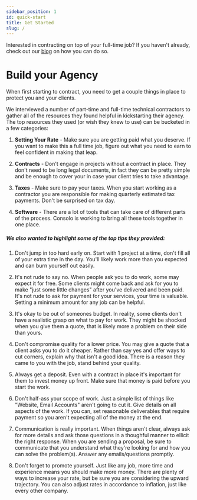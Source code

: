```yaml
---
sidebar_position: 1
id: quick-start
title: Get Started
slug: /
---
```


Interested in contracting on top of your full-time job? If you haven't already, check out our [blog](/blog) on how you can do so. 
# Build your Agency

When first starting to contract, you need to get a couple things in place to protect you and your clients. 

We interviewed a number of part-time and full-time technical contractors to gather all of the resources they found helpful in kickstarting their agency. The top resources they used (or wish they knew to use) can be bucketed in a few categories:

1. **Setting Your Rate** - Make sure you are getting paid what you deserve. If you want to make this a full time job, figure out what you need to earn to feel confident in making that leap. 

2. **Contracts** - Don't engage in projects without a contract in place. They don't need to be long legal documents, in fact they can be pretty simple and be enough to cover your in case your client tries to take advantage. 

3. **Taxes** - Make sure to pay your taxes. When you start working as a contractor you are responsible for making quarterly estimated tax payments. Don't be surprised on tax day. 

4. **Software** - There are a lot of tools that can take care of different parts of the process. Consolo is working to bring all these tools together in one place. 

##### We also wanted to highlight some of the top tips they provided: 

1. Don't jump in too hard early on. Start with 1 project at a time, don't fill all of your extra time in the day. You'll likely work more than you expected and can burn yourself out easily. 

2. It's not rude to say no. When people ask you to do work, some may expect it for free. Some clients might come back and ask for you to make "just some little changes" after you've delivered and been paid. It's not rude to ask for payment for your services, your time is valuable. Setting a minimum amount for any job can be helpful. 

3. It's okay to be out of someones budget. In reality, some clients don't have a realistic grasp on what to pay for work. They might be shocked when you give them a quote, that is likely more a problem on their side than yours. 

4. Don't compromise quality for a lower price. You may give a quote that a client asks you to do it cheaper. Rather than say yes and offer ways to cut corners, explain why that isn't a good idea. There is a reason they came to you with the job, stand behind your quality. 

5. Always get a deposit. Even with a contract in place it's important for them to invest money up front. Make sure that money is paid before you start the work. 

6. Don't half-ass your scope of work. Just a simple list of things like "Website, Email Accounts" aren't going to cut it. Give details on all aspects of the work. If you can, set reasonable deliverables that require payment so you aren't expecting all of the money at the end. 

7. Communication is really important. When things aren't clear, always ask for more details and ask those questions in a thoughful manner to ellicit the right response. When you are sending a proposal, be sure to communicate that you understand what they're looking for and how you can solve the problem(s). Answer any emails/questions promptly. 

8. Don't forget to promote yourself. Just like any job, more time and experience means you should make more money. There are plenty of ways to increase your rate, but be sure you are considering the upward trajectory. You can also adjust rates in accordance to inflation, just like every other company. 
